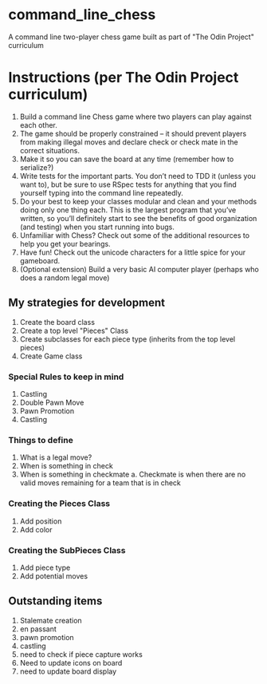 # command_line_chess
A command line two-player chess game built as part of "The Odin Project" curriculum

# Instructions (per The Odin Project curriculum)

1. Build a command line Chess game where two players can play against each other.
2. The game should be properly constrained – it should prevent players from making illegal moves and declare check or check mate in the correct situations.
3. Make it so you can save the board at any time (remember how to serialize?)
4. Write tests for the important parts. You don’t need to TDD it (unless you want to), but be sure to use RSpec tests for anything that you find yourself typing into the command line repeatedly.
5. Do your best to keep your classes modular and clean and your methods doing only one thing each. This is the largest program that you’ve written, so you’ll definitely start to see the benefits of good organization (and testing) when you start running into bugs.
6. Unfamiliar with Chess? Check out some of the additional resources to help you get your bearings.
7. Have fun! Check out the unicode characters for a little spice for your gameboard.
8. (Optional extension) Build a very basic AI computer player (perhaps who does a random legal move)

## My strategies for development

1. Create the board class
2. Create a top level "Pieces" Class
3. Create subclasses for each piece type (inherits from the top level pieces)
4. Create Game class

### Special Rules to keep in mind
1. Castling
2. Double Pawn Move
3. Pawn Promotion
4. Castling


### Things to define
1. What is a legal move?
2. When is something in check
3. When is something in checkmate
    a. Checkmate is when there are no valid moves remaining for a team that is in check

### Creating the Pieces Class
1. Add position
2. Add color

### Creating the SubPieces Class

1. Add piece type
2. Add potential moves

## Outstanding items
1. Stalemate creation
2. en passant
3. pawn promotion
4. castling
5. need to check if piece capture works
6. Need to update icons on board
7. need to update board display
